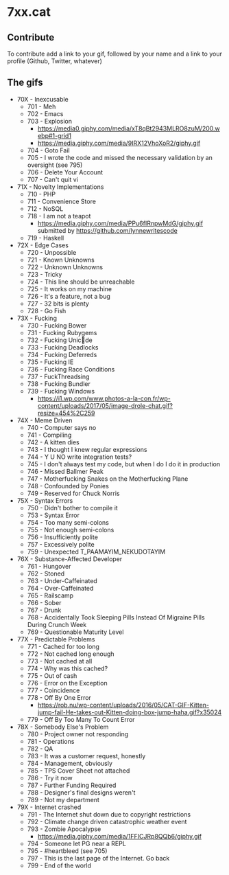 # 7xx.cat

## Contribute

To contribute add a link to your gif, followed by your name and a link to your profile (Github, Twitter, whatever)

## The gifs

  * 70X - Inexcusable
    - 701 - Meh
    - 702 - Emacs
    - 703 - Explosion
      - https://media0.giphy.com/media/xT8qBt2943MLRO8zuM/200.webp#1-grid1
      - https://media.giphy.com/media/9IRX12VhoXoR2/giphy.gif
    - 704 - Goto Fail
    - 705 - I wrote the code and missed the necessary validation by an oversight (see 795)
    - 706 - Delete Your Account
    - 707 - Can't quit vi
  * 71X - Novelty Implementations
    - 710 - PHP
    - 711 - Convenience Store
    - 712 - NoSQL
    - 718 - I am not a teapot
      - https://media.giphy.com/media/PPu6fIRnpwMdG/giphy.gif submitted by https://github.com/lynnewritescode
    - 719 - Haskell
  * 72X - Edge Cases
    - 720 - Unpossible
    - 721 - Known Unknowns
    - 722 - Unknown Unknowns
    - 723 - Tricky
    - 724 - This line should be unreachable
    - 725 - It works on my machine
    - 726 - It's a feature, not a bug
    - 727 - 32 bits is plenty
    - 728 - Go Fish
  * 73X - Fucking
    - 730 - Fucking Bower
    - 731 - Fucking Rubygems
    - 732 - Fucking Unic💩de
    - 733 - Fucking Deadlocks
    - 734 - Fucking Deferreds
    - 735 - Fucking IE
    - 736 - Fucking Race Conditions
    - 737 - FuckThreadsing
    - 738 - Fucking Bundler
    - 739 - Fucking Windows
      - https://i1.wp.com/www.photos-a-la-con.fr/wp-content/uploads/2017/05/image-drole-chat.gif?resize=454%2C259
  * 74X - Meme Driven
    - 740 - Computer says no
    - 741 - Compiling
    - 742 - A kitten dies
    - 743 - I thought I knew regular expressions
    - 744 - Y U NO write integration tests?
    - 745 - I don't always test my code, but when I do I do it in production
    - 746 - Missed Ballmer Peak
    - 747 - Motherfucking Snakes on the Motherfucking Plane
    - 748 - Confounded by Ponies
    - 749 - Reserved for Chuck Norris
  * 75X - Syntax Errors
    - 750 - Didn't bother to compile it
    - 753 - Syntax Error
    - 754 - Too many semi-colons
    - 755 - Not enough semi-colons
    - 756 - Insufficiently polite
    - 757 - Excessively polite
    - 759 - Unexpected T_PAAMAYIM_NEKUDOTAYIM
  * 76X - Substance-Affected Developer
    - 761 - Hungover
    - 762 - Stoned
    - 763 - Under-Caffeinated
    - 764 - Over-Caffeinated
    - 765 - Railscamp
    - 766 - Sober
    - 767 - Drunk
    - 768 - Accidentally Took Sleeping Pills Instead Of Migraine Pills During Crunch Week
    - 769 - Questionable Maturity Level
  * 77X - Predictable Problems
    - 771 - Cached for too long
    - 772 - Not cached long enough
    - 773 - Not cached at all
    - 774 - Why was this cached?
    - 775 - Out of cash
    - 776 - Error on the Exception
    - 777 - Coincidence
    - 778 - Off By One Error
      - https://rob.nu/wp-content/uploads/2016/05/CAT-GIF-Kitten-jump-fail-He-takes-out-Kitten-doing-box-jump-haha.gif?x35024
    - 779 - Off By Too Many To Count Error
  * 78X - Somebody Else's Problem
    - 780 - Project owner not responding
    - 781 - Operations
    - 782 - QA
    - 783 - It was a customer request, honestly
    - 784 - Management, obviously
    - 785 - TPS Cover Sheet not attached
    - 786 - Try it now
    - 787 - Further Funding Required
    - 788 - Designer's final designs weren't
    - 789 - Not my department
  * 79X - Internet crashed
    - 791 - The Internet shut down due to copyright restrictions
    - 792 - Climate change driven catastrophic weather event
    - 793 - Zombie Apocalypse
      - https://media.giphy.com/media/1FFICJRp8QQb6/giphy.gif
    - 794 - Someone let PG near a REPL
    - 795 - #heartbleed (see 705)
    - 797 - This is the last page of the Internet. Go back
    - 799 - End of the world
